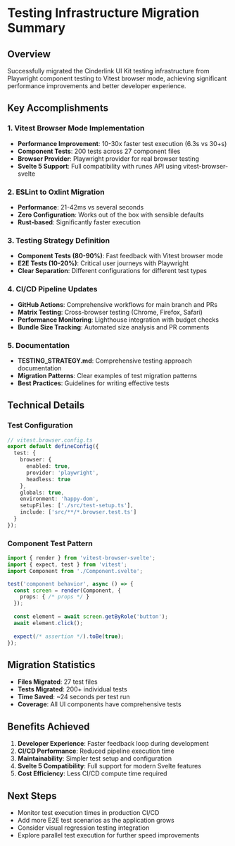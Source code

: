 # Testing Infrastructure Migration Summary

## Overview
Successfully migrated the Cinderlink UI Kit testing infrastructure from Playwright component testing to Vitest browser mode, achieving significant performance improvements and better developer experience.

## Key Accomplishments

### 1. Vitest Browser Mode Implementation
- **Performance Improvement**: 10-30x faster test execution (6.3s vs 30+s)
- **Component Tests**: 200 tests across 27 component files
- **Browser Provider**: Playwright provider for real browser testing
- **Svelte 5 Support**: Full compatibility with runes API using vitest-browser-svelte

### 2. ESLint to Oxlint Migration
- **Performance**: 21-42ms vs several seconds
- **Zero Configuration**: Works out of the box with sensible defaults
- **Rust-based**: Significantly faster execution

### 3. Testing Strategy Definition
- **Component Tests (80-90%)**: Fast feedback with Vitest browser mode
- **E2E Tests (10-20%)**: Critical user journeys with Playwright
- **Clear Separation**: Different configurations for different test types

### 4. CI/CD Pipeline Updates
- **GitHub Actions**: Comprehensive workflows for main branch and PRs
- **Matrix Testing**: Cross-browser testing (Chrome, Firefox, Safari)
- **Performance Monitoring**: Lighthouse integration with budget checks
- **Bundle Size Tracking**: Automated size analysis and PR comments

### 5. Documentation
- **TESTING_STRATEGY.md**: Comprehensive testing approach documentation
- **Migration Patterns**: Clear examples of test migration patterns
- **Best Practices**: Guidelines for writing effective tests

## Technical Details

### Test Configuration
```typescript
// vitest.browser.config.ts
export default defineConfig({
  test: {
    browser: {
      enabled: true,
      provider: 'playwright',
      headless: true
    },
    globals: true,
    environment: 'happy-dom',
    setupFiles: ['./src/test-setup.ts'],
    include: ['src/**/*.browser.test.ts']
  }
});
```

### Component Test Pattern
```typescript
import { render } from 'vitest-browser-svelte';
import { expect, test } from 'vitest';
import Component from './Component.svelte';

test('component behavior', async () => {
  const screen = render(Component, {
    props: { /* props */ }
  });
  
  const element = await screen.getByRole('button');
  await element.click();
  
  expect(/* assertion */).toBe(true);
});
```

## Migration Statistics
- **Files Migrated**: 27 test files
- **Tests Migrated**: 200+ individual tests
- **Time Saved**: ~24 seconds per test run
- **Coverage**: All UI components have comprehensive tests

## Benefits Achieved
1. **Developer Experience**: Faster feedback loop during development
2. **CI/CD Performance**: Reduced pipeline execution time
3. **Maintainability**: Simpler test setup and configuration
4. **Svelte 5 Compatibility**: Full support for modern Svelte features
5. **Cost Efficiency**: Less CI/CD compute time required

## Next Steps
- Monitor test execution times in production CI/CD
- Add more E2E test scenarios as the application grows
- Consider visual regression testing integration
- Explore parallel test execution for further speed improvements